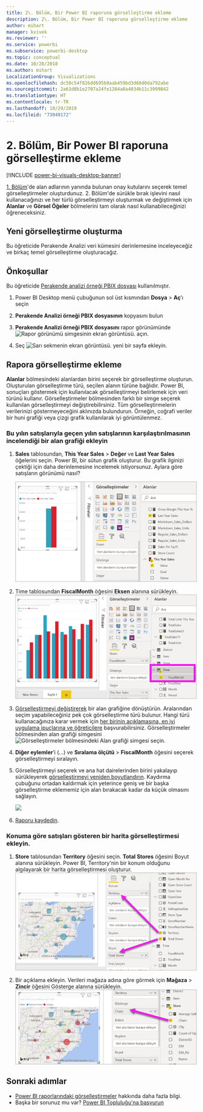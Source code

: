 ```yaml
---
title: 2\. Bölüm, Bir Power BI raporuna görselleştirme ekleme
description: 2\. Bölüm, Bir Power BI raporuna görselleştirme ekleme
author: mihart
manager: kvivek
ms.reviewer: ''
ms.service: powerbi
ms.subservice: powerbi-desktop
ms.topic: conceptual
ms.date: 10/28/2018
ms.author: mihart
LocalizationGroup: Visualizations
ms.openlocfilehash: dc50c54f826dd695b0aab459bd3d68d0da792abe
ms.sourcegitcommit: 2a61d8b1e2707a24fe1284a8a4034b11c3999842
ms.translationtype: HT
ms.contentlocale: tr-TR
ms.lasthandoff: 10/29/2019
ms.locfileid: "73049172"
---
```

# <a name="part-2-add-visualizations-to-a-power-bi-report"></a>2\. Bölüm, Bir Power BI raporuna görselleştirme ekleme

[!INCLUDE [power-bi-visuals-desktop-banner](../includes/power-bi-visuals-desktop-banner.md)]

[1. Bölüm](power-bi-report-add-visualizations-i.md)'de alan adlarının yanında bulunan onay kutularını seçerek temel görselleştirmeler oluşturdunuz.  2\. Bölüm'de sürükle bırak işlevini nasıl kullanacağınızı ve her türlü görselleştirmeyi oluşturmak ve değiştirmek için **Alanlar** ve **Görsel Öğeler** bölmelerini tam olarak nasıl kullanabileceğinizi öğreneceksiniz.


## <a name="create-a-new-visualization"></a>Yeni görselleştirme oluşturma
Bu öğreticide Perakende Analizi veri kümesini derinlemesine inceleyeceğiz ve birkaç temel görselleştirme oluşturacağız.

## <a name="prerequisites"></a>Önkoşullar

Bu öğreticide [Perakende analizi örneği PBIX dosyası](http://download.microsoft.com/download/9/6/D/96DDC2FF-2568-491D-AAFA-AFDD6F763AE3/Retail%20Analysis%20Sample%20PBIX.pbix) kullanılmıştır.

1. Power BI Desktop menü çubuğunun sol üst kısmından **Dosya** > **Aç**’ı seçin
   
2. **Perakende Analizi örneği PBIX dosyasının** kopyasını bulun

1. **Perakende Analizi örneği PBIX dosyasını** rapor görünümünde ![Rapor görünümü simgesinin ekran görüntüsü.](media/power-bi-visualization-kpi/power-bi-report-view.png) açın.

1. Seç ![Sarı sekmenin ekran görüntüsü.](media/power-bi-visualization-kpi/power-bi-yellow-tab.png) yeni bir sayfa ekleyin.

## <a name="add-visualizations-to-the-report"></a>Rapora görselleştirme ekleme

**Alanlar** bölmesindeki alanlardan birini seçerek bir görselleştirme oluşturun. Oluşturulan görselleştirme türü, seçilen alanın türüne bağlıdır. Power BI, sonuçları göstermek için kullanılacak görselleştirmeyi belirlemek için veri türünü kullanır. Görselleştirmeler bölmesinden farklı bir simge seçerek kullanılan görselleştirmeyi değiştirebilirsiniz. Tüm görselleştirmelerin verilerinizi göstermeyeceğini aklınızda bulundurun. Örneğin, coğrafi veriler bir huni grafiği veya çizgi grafik kullanılarak iyi görüntülenmez. 


### <a name="add-an-area-chart-that-looks-at-this-years-sales-compared-to-last-year"></a>Bu yılın satışlarıyla geçen yılın satışlarının karşılaştırılmasının incelendiği bir alan grafiği ekleyin

1. **Sales** tablosundan, **This Year Sales** > **Değer** ve **Last Year Sales** öğelerini seçin. Power BI, bir sütun grafik oluşturur.  Bu grafik ilginizi çektiği için daha derinlemesine incelemek istiyorsunuz. Aylara göre satışların görünümü nasıl?  
   
   ![Sütun grafiğini gösteren ekran görüntüsü](media/power-bi-report-add-visualizations-ii/power-bi-start.png)

2. Time tablosundan **FiscalMonth** öğesini **Eksen** alanına sürükleyin.  
   ![Eksen olarak FiscalMonth ile sütun grafiğini gösteren ekran görüntüsü](media/power-bi-report-add-visualizations-ii/power-bi-fiscalmonth.png)

3. [Görselleştirmeyi değiştirerek](power-bi-report-change-visualization-type.md) bir alan grafiğine dönüştürün.  Aralarından seçim yapabileceğiniz pek çok görselleştirme türü bulunur. Hangi türü kullanacağınıza karar vermek için [her birinin açıklamasına, en iyi uygulama ipuçlarına ve öğreticilere](power-bi-visualization-types-for-reports-and-q-and-a.md) başvurabilirsiniz. Görselleştirmeler bölmesinden alan grafiği simgesini ![Görselleştirmeler bölmesindeki Alan grafiği simgesi](media/power-bi-report-add-visualizations-ii/power-bi-area-chart.png) seçin.

4. **Diğer eylemler**’i (...) ve **Sıralama ölçütü** >  **FiscalMonth** öğesini seçerek görselleştirmeyi sıralayın.

5. Görselleştirmeyi seçerek ve ana hat dairelerinden birini yakalayıp sürükleyerek [görselleştirmeyi yeniden boyutlandırın](power-bi-visualization-move-and-resize.md). Kaydırma çubuğunu ortadan kaldırmak için yeterince geniş ve bir başka görselleştirme eklememiz için alan bırakacak kadar da küçük olmasını sağlayın.
   
   ![](media/power-bi-report-add-visualizations-ii/pbi_part2_7b.png)
6. [Raporu kaydedin](../service-report-save.md).

### <a name="add-a-map-visualization-that-looks-at-sales-by-location"></a>Konuma göre satışları gösteren bir harita görselleştirmesi ekleyin.

1. **Store** tablosundan **Territory** öğesini seçin. **Total Stores** öğesini Boyut alanına sürükleyin. Power BI, Territory'nin bir konum olduğunu algılayarak bir harita görselleştirmesi oluşturur.  
   ![Alan grafiği](media/power-bi-report-add-visualizations-ii/power-bi-map1.png)

2. Bir açıklama ekleyin.  Verileri mağaza adına göre görmek için **Mağaza** > **Zincir** öğesini Gösterge alanına sürükleyin.  
   ![](media/power-bi-report-add-visualizations-ii/power-bi-chain.png)

## <a name="next-steps"></a>Sonraki adımlar
* [Power BI raporlarındaki görselleştirmeler](power-bi-report-visualizations.md) hakkında daha fazla bilgi.  
* Başka bir sorunuz mu var? [Power BI Topluluğu'na başvurun](http://community.powerbi.com/)


